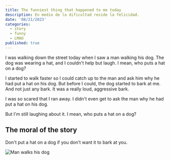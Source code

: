 ```yaml
---
title: The funniest thing that happened to me today
description: En medio de la dificultad reside la felicidad.
date: '08/21/2023'
categories:
  - story
  - funny
  - LMAO
published: true
---
```



I was walking down the street today when I saw a man walking his dog. The dog was wearing a hat, and I couldn't help but laugh. I mean, who puts a hat on a dog?

I started to walk faster so I could catch up to the man and ask him why he had put a hat on his dog. But before I could, the dog started to bark at me. And not just any bark. It was a really loud, aggressive bark.

I was so scared that I ran away. I didn't even get to ask the man why he had put a hat on his dog.

But I'm still laughing about it. I mean, who puts a hat on a dog?

## The moral of the story

Don't put a hat on a dog if you don't want it to bark at you.

![Man walks his dog](/pexels-ilargian-faus-1629781.jpg)